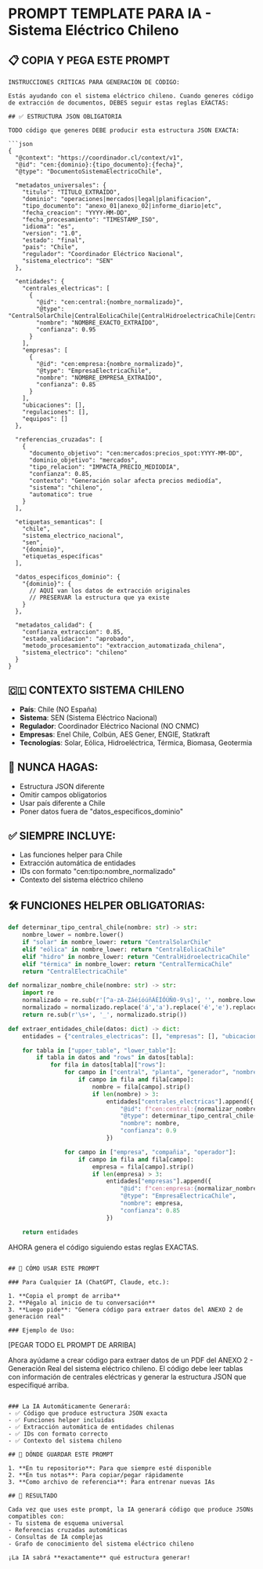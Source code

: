# PROMPT TEMPLATE PARA IA - Sistema Eléctrico Chileno

## 📋 COPIA Y PEGA ESTE PROMPT

```
INSTRUCCIONES CRÍTICAS PARA GENERACIÓN DE CÓDIGO:

Estás ayudando con el sistema eléctrico chileno. Cuando generes código de extracción de documentos, DEBES seguir estas reglas EXACTAS:

## ✅ ESTRUCTURA JSON OBLIGATORIA

TODO código que generes DEBE producir esta estructura JSON EXACTA:

```json
{
  "@context": "https://coordinador.cl/context/v1",
  "@id": "cen:{dominio}:{tipo_documento}:{fecha}",
  "@type": "DocumentoSistemaElectricoChile",

  "metadatos_universales": {
    "titulo": "TÍTULO_EXTRAÍDO",
    "dominio": "operaciones|mercados|legal|planificacion",
    "tipo_documento": "anexo_01|anexo_02|informe_diario|etc",
    "fecha_creacion": "YYYY-MM-DD",
    "fecha_procesamiento": "TIMESTAMP_ISO",
    "idioma": "es",
    "version": "1.0",
    "estado": "final",
    "pais": "Chile",
    "regulador": "Coordinador Eléctrico Nacional",
    "sistema_electrico": "SEN"
  },

  "entidades": {
    "centrales_electricas": [
      {
        "@id": "cen:central:{nombre_normalizado}",
        "@type": "CentralSolarChile|CentralEolicaChile|CentralHidroelectricaChile|CentralTermicaChile",
        "nombre": "NOMBRE_EXACTO_EXTRAÍDO",
        "confianza": 0.95
      }
    ],
    "empresas": [
      {
        "@id": "cen:empresa:{nombre_normalizado}",
        "@type": "EmpresaElectricaChile",
        "nombre": "NOMBRE_EMPRESA_EXTRAÍDO",
        "confianza": 0.85
      }
    ],
    "ubicaciones": [],
    "regulaciones": [],
    "equipos": []
  },

  "referencias_cruzadas": [
    {
      "documento_objetivo": "cen:mercados:precios_spot:YYYY-MM-DD",
      "dominio_objetivo": "mercados",
      "tipo_relacion": "IMPACTA_PRECIO_MEDIODIA",
      "confianza": 0.85,
      "contexto": "Generación solar afecta precios mediodía",
      "sistema": "chileno",
      "automatico": true
    }
  ],

  "etiquetas_semanticas": [
    "chile",
    "sistema_electrico_nacional",
    "sen",
    "{dominio}",
    "etiquetas_específicas"
  ],

  "datos_especificos_dominio": {
    "{dominio}": {
      // AQUÍ van los datos de extracción originales
      // PRESERVAR la estructura que ya existe
    }
  },

  "metadatos_calidad": {
    "confianza_extraccion": 0.85,
    "estado_validacion": "aprobado",
    "metodo_procesamiento": "extraccion_automatizada_chilena",
    "sistema_electrico": "chileno"
  }
}
```

## 🇨🇱 CONTEXTO SISTEMA CHILENO

- **País**: Chile (NO España)
- **Sistema**: SEN (Sistema Eléctrico Nacional)
- **Regulador**: Coordinador Eléctrico Nacional (NO CNMC)
- **Empresas**: Enel Chile, Colbún, AES Gener, ENGIE, Statkraft
- **Tecnologías**: Solar, Eólica, Hidroeléctrica, Térmica, Biomasa, Geotermia

## 🚫 NUNCA HAGAS:
- Estructura JSON diferente
- Omitir campos obligatorios
- Usar país diferente a Chile
- Poner datos fuera de "datos_especificos_dominio"

## ✅ SIEMPRE INCLUYE:
- Las funciones helper para Chile
- Extracción automática de entidades
- IDs con formato "cen:tipo:nombre_normalizado"
- Contexto del sistema eléctrico chileno

## 🛠️ FUNCIONES HELPER OBLIGATORIAS:

```python
def determinar_tipo_central_chile(nombre: str) -> str:
    nombre_lower = nombre.lower()
    if "solar" in nombre_lower: return "CentralSolarChile"
    elif "eólica" in nombre_lower: return "CentralEolicaChile"
    elif "hidro" in nombre_lower: return "CentralHidroelectricaChile"
    elif "térmica" in nombre_lower: return "CentralTermicaChile"
    return "CentralElectricaChile"

def normalizar_nombre_chile(nombre: str) -> str:
    import re
    normalizado = re.sub(r'[^a-zA-ZáéíóúñÁÉÍÓÚÑ0-9\s]', '', nombre.lower())
    normalizado = normalizado.replace('á','a').replace('é','e').replace('í','i').replace('ó','o').replace('ú','u').replace('ñ','n')
    return re.sub(r'\s+', '_', normalizado.strip())

def extraer_entidades_chile(datos: dict) -> dict:
    entidades = {"centrales_electricas": [], "empresas": [], "ubicaciones": [], "regulaciones": [], "equipos": []}

    for tabla in ["upper_table", "lower_table"]:
        if tabla in datos and "rows" in datos[tabla]:
            for fila in datos[tabla]["rows"]:
                for campo in ["central", "planta", "generador", "nombre"]:
                    if campo in fila and fila[campo]:
                        nombre = fila[campo].strip()
                        if len(nombre) > 3:
                            entidades["centrales_electricas"].append({
                                "@id": f"cen:central:{normalizar_nombre_chile(nombre)}",
                                "@type": determinar_tipo_central_chile(nombre),
                                "nombre": nombre,
                                "confianza": 0.9
                            })

                for campo in ["empresa", "compañia", "operador"]:
                    if campo in fila and fila[campo]:
                        empresa = fila[campo].strip()
                        if len(empresa) > 3:
                            entidades["empresas"].append({
                                "@id": f"cen:empresa:{normalizar_nombre_chile(empresa)}",
                                "@type": "EmpresaElectricaChile",
                                "nombre": empresa,
                                "confianza": 0.85
                            })

    return entidades
```

AHORA genera el código siguiendo estas reglas EXACTAS.
```

## 🎯 CÓMO USAR ESTE PROMPT

### Para Cualquier IA (ChatGPT, Claude, etc.):

1. **Copia el prompt de arriba**
2. **Pégalo al inicio de tu conversación**
3. **Luego pide**: "Genera código para extraer datos del ANEXO 2 de generación real"

### Ejemplo de Uso:
```
[PEGAR TODO EL PROMPT DE ARRIBA]

Ahora ayúdame a crear código para extraer datos de un PDF del ANEXO 2 - Generación Real del sistema eléctrico chileno. El código debe leer tablas con información de centrales eléctricas y generar la estructura JSON que especifiqué arriba.
```

### La IA Automáticamente Generará:
- ✅ Código que produce estructura JSON exacta
- ✅ Funciones helper incluidas
- ✅ Extracción automática de entidades chilenas
- ✅ IDs con formato correcto
- ✅ Contexto del sistema chileno

## 📁 DÓNDE GUARDAR ESTE PROMPT

1. **En tu repositorio**: Para que siempre esté disponible
2. **En tus notas**: Para copiar/pegar rápidamente
3. **Como archivo de referencia**: Para entrenar nuevas IAs

## 🚀 RESULTADO

Cada vez que uses este prompt, la IA generará código que produce JSONs compatibles con:
- Tu sistema de esquema universal
- Referencias cruzadas automáticas
- Consultas de IA complejas
- Grafo de conocimiento del sistema eléctrico chileno

¡La IA sabrá **exactamente** qué estructura generar!